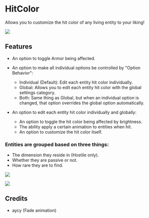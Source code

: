 # HitColor
Allows you to customize the hit color of any living entity to your liking!

![](https://i.imgur.com/Vpo1Mog.png)

## Features

- An option to toggle Armor being affected.

- An option to make all individual options be controlled by "Option Behavior":
    - Individual (Default): Edit each entity hit color individually.
    - Global: Allows you to edit each entity hit color with the global settings category.
    - Both: Same thing as Global, but when an individual option is changed, that option overrides the global option automatically.


- An option to edit each entity hit color individually and globally:
  - An option to toggle the hit color being affected by brightness.
  - The ability apply a certain animation to entities when hit.
  - An option to customize the hit color itself.

### Entities are grouped based on three things:
- The dimension they reside in (Hostile only).
- Whether they are passive or not.
- How rare they are to find.

![](https://i.imgur.com/hAkdtJX.png)

![](https://i.imgur.com/rq8sQq7.png)

## Credits

- aycy (Fade animation)
